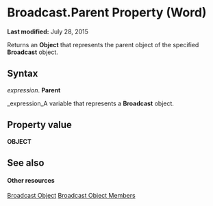 
# Broadcast.Parent Property (Word)

 **Last modified:** July 28, 2015

Returns an  **Object** that represents the parent object of the specified **Broadcast** object.

## Syntax

 _expression_. **Parent**

 _expression_A variable that represents a  **Broadcast** object.


## Property value

 **OBJECT**


## See also


#### Other resources


 [Broadcast Object](47a77749-ef18-d38a-af24-03f32c9e1151.md)
 [Broadcast Object Members](936c0328-6b7d-b886-c9c8-e942455c5081.md)

